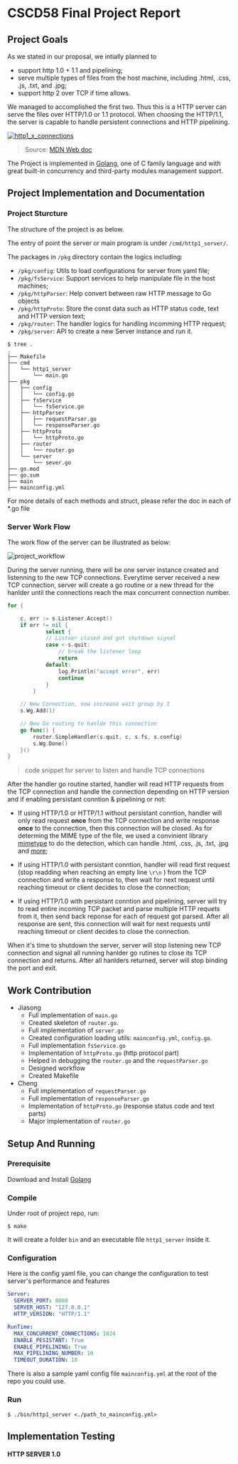# CSCD58 Final Project Report

## Project Goals

As we stated in our proposal, we intially planned to 

* support http 1.0 + 1.1 and pipelining;
* serve multiple types of files from the host machine, including .html, .css, .js, .txt, and .jpg;
* support http 2 over TCP if time allows.

We managed to accomplished the first two. Thus this is a HTTP server can serve the files over HTTP/1.0 or 1.1 protocol.
When choosing the HTTP/1.1, the server is capable to handle persistent connections and HTTP pipelining.

[![http1_x_connections](imgs/http1_x_connections.png)](https://developer.mozilla.org/en-US/docs/Web/HTTP/Connection_management_in_HTTP_1.x)

> Source: [MDN Web doc](https://developer.mozilla.org/en-US/docs/Web/HTTP/Connection_management_in_HTTP_1.x)

The Project is implemented in [Golang](https://go.dev/), one of C family language and with great built-in concurrency and third-party modules management support.

## Project Implementation and Documentation

### Project Sturcture

The structure of the project is as below.

The entry of point the server or main program is under `/cmd/http1_server/`.

The packages in `/pkg` directory contain the logics including:

* `/pkg/config`: Utils to load configurations for server from yaml file;
* `/pkg/fsService`: Support services to help manipulate file in the host machines;
* `/pkg/httpParser`: Help convert between raw HTTP message to Go objects
* `/pkg/httpProto`: Store the const data such as HTTP status code, text and HTTP version text;
* `/pkg/router`: The handler logics for handling incomming HTTP request;
* `/pkg/server`: API to create a new Server instance and run it.

```shell
$ tree .
.
├── Makefile
├── cmd
│   └── http1_server
│       └── main.go
├── pkg
│   ├── config
│   │   └── config.go
│   ├── fsService
│   │   └── fsService.go
│   ├── httpParser
│   │   ├── requestParser.go
│   │   └── responseParser.go
│   ├── httpProto
│   │   └── httpProto.go
│   ├── router
│   │   └── router.go
│   └── server
│       └── sever.go
├── go.mod
├── go.sum
├── main
├── mainconfig.yml
```

For more details of each methods and struct, please refer the doc in each of *.go file

### Server Work Flow

The work flow of the server can be illustrated as below:

![project_workflow](imgs/project_workflow.svg)

During the server running, there will be one server instance created and listenning to the new TCP connections. Everytime server received a new TCP connection, server will create a go routine or a new thread for the hanlder until the connections reach the max concurrent connection number.

```go
for {

    c, err := s.Listener.Accept()
    if err != nil {
			select {
			// Listner closed and got shutdown signal
			case <-s.quit:
                // break the listener loop
				return
			default:
				log.Println("accept error", err)
				continue
			}
		}

    // New Connection, now increase wait group by 1
    s.Wg.Add(1)

    // New Go routing to hanlde this connection
    go func() {
        router.SimpleHandler(s.quit, c, s.fs, s.config)
        s.Wg.Done()
    }()
}
```

> code snippet for server to listen and handle TCP connections

After the handler go routine started, handler will read HTTP requests from the TCP connection and handle the connection depending on HTTP version and if enabling persistant conntion & pipelining or not:

* If using HTTP/1.0 or HTTP/1.1 without persistant conntion, handler will only read request **once** from the TCP connection and write response **once** to the connection, then this connection will be closed. As for determing the MIME type of the file, we used a convinient library [mimetype](https://github.com/gabriel-vasile/mimetype) to do the detection, which can handle .html, .css, .js, .txt, .jpg and [more](https://github.com/gabriel-vasile/mimetype/blob/master/supported_mimes.md);

* If using HTTP/1.0 with persistant conntion, handler will read first request (stop readding when reaching an empty line `\r\n` ) from the TCP connection and write a response to, then wait for next request until reaching timeout or client decides to close the connection;

* If using HTTP/1.0 with persistant conntion and pipelining, server will try to read entire incoming TCP packet and parse multiple HTTP requets from it, then send back reponse for each of request got parsed. After all response are sent, this connection will wait for next requests until reaching timeout or client decides to close the connection.

When it's time to shutdown the server, server will stop listening new TCP connection and signal all running hanlder go rutines to close its TCP connection and returns. After all hanlders returned, server will stop binding the port and exit.

## Work Contribution

- Jiasong
  - Full implementation of `main.go`
  - Created skeleton of  `router.go`.
  - Full implementation of `server.go`
  - Created configuration loading utils: `mainconfig.yml`, `config.go`.
  - Full implementation `fsService.go` 
  - Implementation of `httpProto.go` (http protocol part)
  - Helped in debugging the `router.go` and the `requestParser.go`
  - Designed workflow
  - Created Makefile
- Cheng
  - Full implementation of `requestParser.go`
  - Full implementation of `responseParser.go`
  - Implementation of `httpProto.go` (response status code and text parts)
  - Major implementation of `router.go`

## Setup And Running

### Prerequisite

Download and Install [Golang](https://go.dev/dl/)

### Compile

Under root of project repo, run:

```shell
$ make
```

It will create a folder `bin` and an executable file `http1_server` inside it.

### Configuration

Here is the config yaml file, you can change the configuration to test server's performance and features

```yaml
Server:
  SERVER_PORT: 8080
  SERVER_HOST: "127.0.0.1"
  HTTP_VERSION: "HTTP/1.1"

RunTime:
  MAX_CONCURRENT_CONNECTIONS: 1024
  ENABLE_PESISTANT: True
  ENABLE_PIPELINING: True
  MAX_PIPELINING_NUMBER: 10
  TIMEOUT_DURATION: 10
```

There is also a sample yaml config file `mainconfig.yml` at the root of the repo you could use.

### Run

```shell
$ ./bin/http1_server <./path_to_mainconfig.yml>
```



## Implementation Testing

#### HTTP SERVER 1.0

